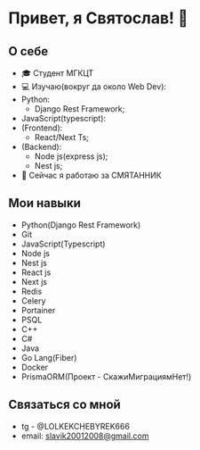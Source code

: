 # Привет, я Святослав! 👋

## О себе
- 🎓 Студент МГКЦТ
- 💻 Изучаю(вокруг да около Web Dev):
- Python:
  - Django Rest Framework;
- JavaScript(typescript):
- (Frontend):
  - React/Next Ts;
- (Backend):
  - Node js(express js);
  - Nest js;
- 🌱 Сейчас я работаю за СМЯТАННИК
  
## Мои навыки
- Python(Django Rest Framework)
- Git
- JavaScript(Typescript)
- Node js
- Nest js
- React js
- Next js
- Redis
- Celery
- Portainer
- PSQL
- C++
- C#
- Java
- Go Lang(Fiber)
- Docker
- PrismaORM(Проект - СкажиМиграциямНет!)
  

## Связаться со мной
- tg - @LOLKEKCHEBYREK666
- email: slavik20012008@gmail.com

